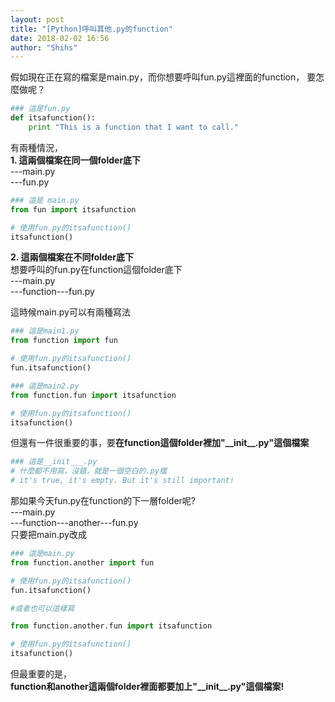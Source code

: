```yaml
---
layout: post
title: "[Python]呼叫其他.py的function"
date: 2018-02-02 16:56
author: "Shihs"
---
```

假如現在正在寫的檔案是main.py，而你想要呼叫fun.py這裡面的function，
要怎麼做呢？

```python
### 這是fun.py
def itsafunction():
	print "This is a function that I want to call."

```


有兩種情況，<br>
**1. 這兩個檔案在同一個folder底下**<br>
---main.py<br>
---fun.py<br>
      
```python
### 這是 main.py
from fun import itsafunction

# 使用fun.py的itsafunction()
itsafunction()

```

**2. 這兩個檔案在不同folder底下**<br>
想要呼叫的fun.py在function這個folder底下<br>
---main.py<br>
---function---fun.py<br>

這時候main.py可以有兩種寫法
```python
### 這是main1.py
from function import fun

# 使用fun.py的itsafunction()
fun.itsafunction()
```


```python
### 這是main2.py
from function.fun import itsafunction

# 使用fun.py的itsafunction()
itsafunction()
```

但還有一件很重要的事，要**在function這個folder裡加"\_\_init\_\_.py"這個檔案**
```python
### 這是__init___.py
# 什麼都不用寫，沒錯，就是一個空白的.py檔
# it's true, it's empty. But it's still important!
```

那如果今天fun.py在function的下一層folder呢?<br>
---main.py<br>
---function---another---fun.py<br>
只要把main.py改成<br>

```python
### 這是main.py
from function.another import fun

# 使用fun.py的itsafunction()
fun.itsafunction()

#或者也可以這樣寫

from function.another.fun import itsafunction

# 使用fun.py的itsafunction()
itsafunction()
```
但最重要的是，<br>
**function和another這兩個folder裡面都要加上"\_\_init\_\_.py"這個檔案!**



